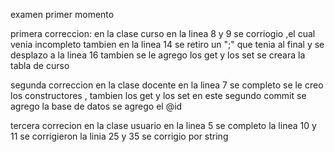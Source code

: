 examen primer momento 

primera correccion:
en la clase curso 
en la linea 8 y 9 se corriogio ,el cual venia incompleto 
tambien en la linea 14 se retiro un ";" que tenia al final y se desplazo a la linea 16 
tambien se le agrego los get y los set 
se creara la tabla de curso 


segunda correccion 
en la clase docente 
en la linea 7 se completo 
se le creo los constructores , tambien los get y los set 
 en este segundo commit se agrego la base de datos 
se agrego el @id 

tercera correcion 
en la clase usuario
en la linea 5 se completo 
la linea 10 y 11 se corrigieron 
la linia 25 y 35 se corrigio por string 
